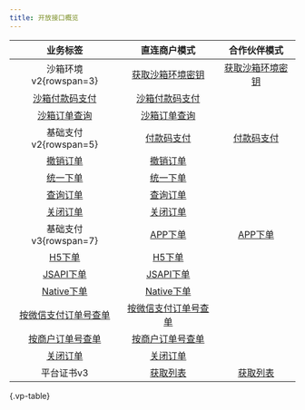 ```yaml
---
title: 开放接口概览
---
```


| 业务标签 | 直连商户模式 | 合作伙伴模式
| :----: | :------: | :--------:
| 沙箱环境v2{rowspan=3} | [获取沙箱环境密钥](/openapi/v2/xdc/apiv2getsignkey/sign/getsignkey) | [获取沙箱环境密钥](/openapi/v2/xdc/apiv2getsignkey/sign/getsignkey)
| [沙箱付款码支付](/openapi/v2/xdc/apiv2sandbox/pay/micropay) | [沙箱付款码支付](/openapi/v2/xdc/apiv2sandbox/pay/micropay)
| [沙箱订单查询](/openapi/v2/xdc/apiv2sandbox/pay/orderquery) | [沙箱订单查询](/openapi/v2/xdc/apiv2sandbox/pay/orderquery)
| 基础支付v2{rowspan=5} | [付款码支付](/openapi/v2/pay/micropay) | [付款码支付](/openapi/v2/pay/micropay)
| [撤销订单](/openapi/v2/secapi/pay/reverse) | [撤销订单](/openapi/v2/secapi/pay/reverse)
| [统一下单](/openapi/v2/pay/unifiedorder) | [统一下单](/openapi/v2/pay/unifiedorder)
| [查询订单](/openapi/v2/pay/orderquery) | [查询订单](/openapi/v2/pay/orderquery)
| [关闭订单](/openapi/v2/pay/closeorder) | [关闭订单](/openapi/v2/pay/closeorder)
| 基础支付v3{rowspan=7} | [APP下单](/openapi/v3/pay/transactions/app) | [APP下单](/openapi/v3/pay/partner/transactions/app)
| [H5下单](/openapi/v3/pay/transactions/h5) | [H5下单](/openapi/v3/pay/partner/transactions/h5)
| [JSAPI下单](/openapi/v3/pay/transactions/jsapi) | [JSAPI下单](/openapi/v3/pay/partner/transactions/jsapi)
| [Native下单](/openapi/v3/pay/transactions/native) | [Native下单](/openapi/v3/pay/partner/transactions/native)
| [按微信支付订单号查单](/openapi/v3/pay/transactions/id/{transaction_id}) | [按微信支付订单号查单](/openapi/v3/pay/partner/transactions/id/{transaction_id})
| [按商户订单号查单](/openapi/v3/pay/transactions/out-trade-no/{out_trade_no}) | [按商户订单号查单](/openapi/v3/pay/partner/transactions/out-trade-no/{out_trade_no})
| [关闭订单](/openapi/v3/pay/transactions/out-trade-no/{out_trade_no}/close) | [关闭订单](/openapi/v3/pay/partner/transactions/out-trade-no/{out_trade_no}/close)
| 平台证书v3 | [获取列表](/openapi/v3/certificates) | [获取列表](/openapi/v3/certificates)

{.vp-table}

<style>
  .vp-table tbody td:empty {display:none}
</style>
